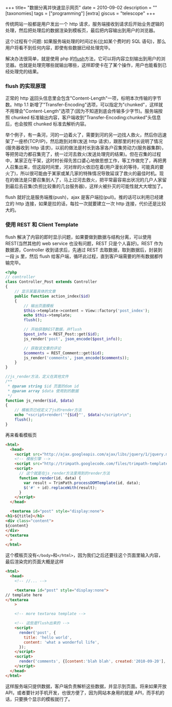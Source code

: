 +++
title= "数据分离并快速显示网页"
date = 2010-09-02
description = ""
[taxonomies]
tags = ["programming"]
[extra]
giscus = "telescope"
+++

传统网站一般都是用户发出一个 http 请求，服务端接收到请求后开始业务逻辑的处理，然后把处理后的数据渲染到模板页，最后把内容输出到用户的浏览器。

这个过程有个问题: 如果服务端处理的时间过长(比如某个费时的 SQL 语句)，那么用户将看不到任何内容，即使有些数据已经处理完毕。

解决办法很简单，就是使用 php 的<a href="http://php.net/flush">flush</a>方法，它可以将内容立刻输出到用户的浏览器。也就是处理完哪些就输出哪些，这样即使卡在了某个操作，用户也能看到已经处理完的结果。

### flush 的实现原理

正常的 http 返回头信息里会包含"Content-Length"一项，标明本次传输的字节数。http 1.1 新增了"Transfer-Encoding"选项，可以指定为"chunked"，这样就不用理会"Content-Length"选项了(因为不知道到底会传输多少字节)。服务端按照 chunked 标准输出内容，客户端收到"Transfer-Encoding:chunked"头信息后，也会按照 chunked 标准去解析内容。

举个例子，有一条河，河的一边着火了，需要到河的另一边找人救火，然后你迅速架了一座桥(TCP/IP)，然后跑到对岸(发送 http 请求)，跟那里的村长说明了情况(服务器收到 http 请求)，以前的做法是村长到各家各户召集劳动力(服务器集群)，等把劳动力都召集完了，统一过河去救火(发送处理完的结果)。但在召集的过程中，某家正在干架，这时村长得先苦口婆心地做思想工作，等工作做完了，再把男人召集出来，但这段时间里，河对岸的火依旧在着(用户漫长的等待，可能真的要火了)，所以很可能由于某家或某几家的特殊情况导致延误了救火的最佳时机。现在的做法是只要召集到人了，马上过河去救火，把平常最容易出状况的几户人家留到最后去召集(负担比较重的几台服务器)，这样火被扑灭的可能性就大大增加了。

flush 就好比是服务端推(push)，ajax 是客户端拉(pull)。推的话可以利用已经建立的 http 连接，如果是拉的话，每拉一次就要建立一次 http 连接，代价还是比较大的。

### 使用 REST 和 Client Template

flush 解决了内容的即时显示问题，如果要做到数据与结构分离，可以使用 REST(当然其他的 web service 也没有问题，REST 只是个人喜好)。REST 作为数据源，Controller 收到请求后，先通过 REST 去取数据，取到数据后，封装到一段 js 里，然后 flush 给客户端，循环此过程，直到客户端需要的所有数据都传输完毕。

```php
<?php
// controller
class Controller_Post extends Controller
{
	// 显示某篇具体的文章
	public function action_index($id)
	{
		// 输出页面模板
		$this->template->content = View::factory('post_index');
		echo $this->template;
		flush();

		// 开始获取REST数据，并flush
		$post_info = REST_Post::get($id);
		js_render('post', json_encode($post_info));

		// 获取该文章的评论
		$comments = REST_Comment::get($id);
		js_render('comments', json_encode($comments));
	}
}

//js_render方法，定义在其他文件
/**
 * @param string $id 页面的dom id
 * @param array $data 使用到的数据
 */
function js_render($id, $data)
{
	// 模板页已经定义了js的render方法
	echo "<script>render('"{$id}"', $data)</script>\n";
	flush();
}
```

再来看看模板页

```html
<html>
  <head>
    <script src="http://ajax.googleapis.com/ajax/libs/jquery/1/jquery.min.js"></script>
    <!-- 模板引擎 -->
    <script src="http://trimpath.googlecode.com/files/trimpath-template-1.0.38.js"></script>
    <script>
      // 这个就是在js_render方法里用到的render方法
      function render(id, data) {
        var result = TrimPath.processDOMTemplate(id, data);
        $('#' + id).replaceWith(result);
      }
    </script>
  </head>

  <textarea id="post" style="display:none">
<h1>${title}</h1>
<div class="content">
${content}
</div>
</textarea
  >
</html>
```

这个模板页没有`</body>`和`</html>`，因为我们之后还要往这个页面里输入内容，最后渲染完的页面大概是这样

```html
<html>
  <head>
    <!-- //... -->

    <textarea id="post" style="display:none">
// template here
</textarea
    >

    <!-- more textarea template -->

    <!-- 这些是flush出来的 -->
    <script>
      render('post', {
        title: 'hello world',
        content: 'what a wonderful life',
      });
    </script>
    <script>
      render('comments', {[content:'blah blah', created:'2010-09-20'], [content:'blah blah', created:'2010-09-30']});
    </script>
  </head>
</html>
```

这样服务端只提供数据，客户端负责解析这些数据，并显示到页面。将来如果开放 API，或者要针对手机开发，也很方便了，因为网站本身用的就是 API，而手机的话，只要换个显示的模板就行了。
